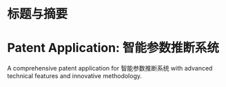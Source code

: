 # 标题与摘要

# Patent Application: 智能参数推断系统

A comprehensive patent application for 智能参数推断系统 with advanced technical features and innovative methodology.
